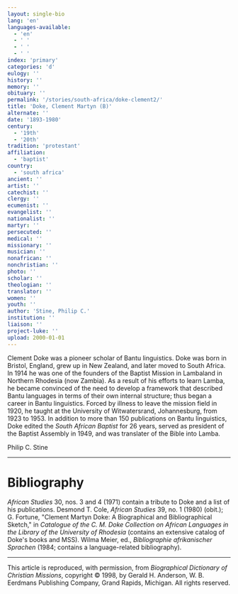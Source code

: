 ```yaml
---
layout: single-bio
lang: 'en'
languages-available:
  - 'en'
  - ' '
  - ' '
  - ' '
index: 'primary'
categories: 'd'
eulogy: ''
history: ''
memory: ''
obituary: ''
permalink: '/stories/south-africa/doke-clement2/'
title: 'Doke, Clement Martyn (B)'
alternate: ''
date: '1893-1980'
century:
  - '19th'
  - '20th'
tradition: 'protestant'
affiliation:
  - 'baptist'
country:
  - 'south africa'
ancient: ''
artist: ''
catechist: ''
clergy: ''
ecumenist: ''
evangelist: ''
nationalist: ''
martyr: ''
persecuted: ''
medical: ''
missionary: ''
musician: ''
nonafrican: ''
nonchristian: ''
photo: ''
scholar: ''
theologian: ''
translator: ''
women: ''
youth: ''
author: 'Stine, Philip C.'
institution: ''
liaison: ''
project-luke: ''
upload: 2000-01-01
---
```



Clement Doke was a pioneer scholar of Bantu linguistics. Doke was born in Bristol, England, grew up in New Zealand, and later moved to South Africa. In 1914 he was one of the founders of the Baptist Mission in Lambaland in Northern Rhodesia (now Zambia). As a result of his efforts to learn Lamba, he became convinced of the need to develop a framework that described Bantu languages in terms of their own internal structure; thus began a career in Bantu linguistics. Forced by illness to leave the mission field in 1920, he taught at the University of Witwatersrand, Johannesburg, from 1923 to 1953. In addition to more than 150 publications on Bantu linguistics, Doke edited the *South African Baptist* for 26 years, served as president of the Baptist Assembly in 1949, and was translater of the Bible into Lamba.

Philip C. Stine

---

# Bibliography

*African Studies* 30, nos. 3 and 4 (1971) contain a tribute to Doke and a list of his publications. Desmond T. Cole, *African Studies* 39, no. 1 (1980) (obit.); G. Fortune, "Clement Martyn Doke: A Biographical and Bibliographical Sketch," in *Catalogue of the C. M. Doke Collection on African Languages in the Library of the University of Rhodesia* (contains an extensive catalog of Doke's books and MSS). Wilma Meier, ed., *Bibliographie afrikanischer Sprachen* (1984; contains a language-related bibliography).

---

This article is reproduced, with permission, from *Biographical Dictionary of Christian Missions*, copyright © 1998, by Gerald H. Anderson, W. B. Eerdmans Publishing Company, Grand Rapids, Michigan. All rights reserved.